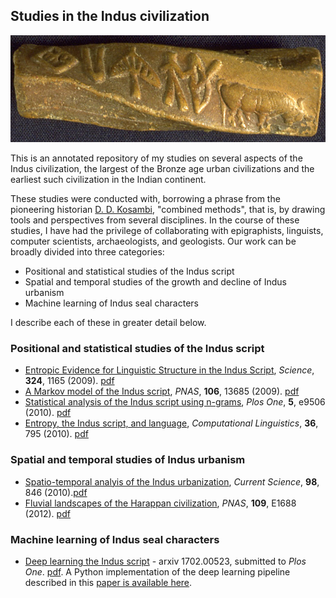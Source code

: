 ## Studies in the Indus civilization

![twisted-seal](images/twisted-seal.jpg)

This is an annotated repository of my studies on several aspects of the Indus civilization, the largest of the Bronze age urban civilizations and the earliest such civilization in the Indian continent. 

These studies were conducted with, borrowing a phrase from the pioneering historian [D. D. Kosambi](https://en.wikipedia.org/wiki/Damodar_Dharmananda_Kosambi), "combined methods", that is, by drawing 
tools and perspectives from several disciplines. In the course of these studies, I have had the privilege of collaborating with epigraphists, linguists, computer scientists, archaeologists, and geologists. Our work can be broadly divided into three categories:

* Positional and statistical studies of the Indus script
* Spatial and temporal studies of the growth and decline of Indus urbanism
* Machine learning of Indus seal characters

I describe each of these in greater detail below.

### Positional and statistical studies of the Indus script


* [Entropic Evidence for Linguistic Structure in the Indus Script](http://science.sciencemag.org/content/324/5931/1165), *Science*, **324**, 1165 (2009). [pdf](papers/EntropicEvidenceIndusScript.pdf)
* [A Markov model of the Indus script](http://www.pnas.org/content/106/33/13685.full), *PNAS*, **106**, 13685 (2009). [pdf](papers/MarkovModelIndusScript.pdf)
* [Statistical analysis of the Indus script using n-grams](), *Plos One*, **5**, e9506 (2010). [pdf](papers/StatisticalAnalysisIndusScriptNGram.pdf)
* [Entropy, the Indus script, and language](http://www.mitpressjournals.org/doi/10.1162/coli_c_00030), *Computational Linguistics*, **36**, 795 (2010). [pdf](papers/EntropyIndusScriptLanguage.pdf)

### Spatial and temporal studies of Indus urbanism

* [Spatio-temporal analyis of the Indus urbanization](http://www.jstor.org/stable/24109857?seq=1#page_scan_tab_contents), *Current Science*, **98**, 846 (2010).[pdf](papers/SpatioTemporalIndusUrbanisation.pdf)
* [Fluvial landscapes of the Harappan civilization](http://www.pnas.org/content/109/26/E1688.full.pd), *PNAS*, **109**, E1688 (2012). [pdf](papers/FluvialLandscapesHarappanCivilization.pdf)


### Machine learning of Indus seal characters

* [Deep learning the Indus script](https://arxiv.org/abs/1702.00523) - arxiv 1702.00523, submitted to *Plos One*. [pdf](https://arxiv.org/pdf/1702.00523). A Python implementation of the deep learning pipeline described in this [paper is available here](https://github.com/ronojoy/indus-script-ocr).
